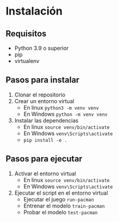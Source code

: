 # Instalación

## Requisitos

- Python 3.9 o superior
- pip
- virtualenv

## Pasos para instalar

1. Clonar el repositorio
2. Crear un entorno virtual
   - En linux `python3 -m venv venv`
   - En Windows `python -m venv venv`
3. Instalar las dependencias
   - En linux `source venv/bin/activate`
   - En Windows `venv\Scripts\activate`
   - `pip install -e .`

## Pasos para ejecutar

1. Activar el entorno virtual
   - En linux `source venv/bin/activate`
   - En Windows `venv\Scripts\activate`
2. Ejecutar el script en el entorno virtual
   - Ejecutar el juego `run-pacman`
   - Entrenar el modelo `train-pacman`
   - Probar el modelo `test-pacman`
